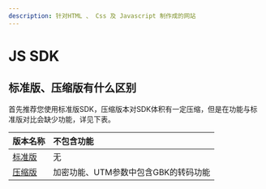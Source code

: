 ```yaml
---
description: 针对HTML 、 Css 及 Javascript 制作成的网站
---
```


# JS SDK

## 标准版、压缩版有什么区别

首先推荐您使用标准版SDK，压缩版本对SDK体积有一定压缩，但是在功能与标准版对比会缺少功能，详见下表。

| 版本名称 | 不包含功能 |
| :--- | :--- |
| [标准版](js.md) | 无 |
| [压缩版]() | 加密功能、UTM参数中包含GBK的转码功能 |



